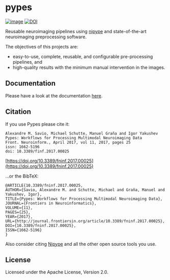 # pypes

[![image](https://readthedocs.org/projects/neuro-pypes/badge/?version=latest)](http://neuro-pypes.readthedocs.io)
[![DOI](https://zenodo.org/badge/46623736.svg)](https://zenodo.org/badge/latestdoi/46623736)

Reusable neuroimaging pipelines using [nipype](http://nipype.readthedocs.io/) and state-of-the-art
neuroimaging preprocessing software.

The objectives of this projects are:

- easy-to-use, complete, reusable, and configurable pre-processing pipelines, and
- high-quality results with the minimum manual intervention in the images.


## Documentation

Please have a look at the documentation [here](http://neuro-pypes.readthedocs.io).

## Citation

If you use Pypes please cite it:

```
Alexandre M. Savio, Michael Schutte, Manuel Graña and Igor Yakushev
Pypes: Workflows for Processing Multimodal Neuroimaging Data
Front. Neuroinform., April 2017, vol 11, 2017, pages 25
issn: 1662-5196
doi: 10.3389/finf.2017.00025
```
[https://doi.org/10.3389/fninf.2017.00025](https://doi.org/10.3389/fninf.2017.00025)

...or the BibTeX:
```
@ARTICLE{10.3389/fninf.2017.00025,
AUTHOR={Savio, Alexandre M. and Schutte, Michael and Graña, Manuel and Yakushev, Igor},
TITLE={Pypes: Workflows for Processing Multimodal Neuroimaging Data},
JOURNAL={Frontiers in Neuroinformatics},
VOLUME={11},
PAGES={25},
YEAR={2017},
URL={http://journal.frontiersin.org/article/10.3389/fninf.2017.00025},
DOI={10.3389/fninf.2017.00025},
ISSN={1662-5196}
}
```
Also consider citing [Nipype](http://nipype.readthedocs.io) and all the other open source tools you use.

## License

Licensed under the Apache License, Version 2.0.
